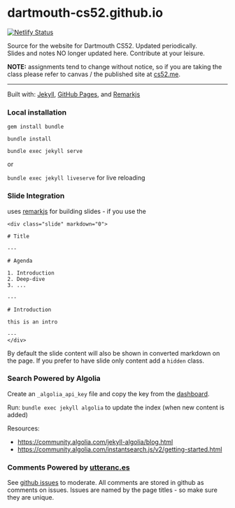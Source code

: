 # dartmouth-cs52.github.io

[![Netlify Status](https://api.netlify.com/api/v1/badges/9e8ce8ec-6168-4fb4-8602-ebc628286219/deploy-status)](https://app.netlify.com/sites/cs52/deploys)

Source for the website for Dartmouth CS52.  Updated periodically.  
Slides and notes NO longer updated here. Contribute at your leisure.

**NOTE:** assignments tend to change without notice, so if you are taking the class please refer to canvas / the published site at [cs52.me](https://cs52.me).

<hr>

Built with: [Jekyll](https://jekyllrb.com/), [GitHub Pages](https://pages.github.com/), and [Remarkjs](https://github.com/gnab/remark)

### Local installation

`gem install bundle`

`bundle install`

`bundle exec jekyll serve`

or

`bundle exec jekyll liveserve` for live reloading



### Slide Integration

uses [remarkjs](https://github.com/gnab/remark) for building slides - if you use the



```
<div class="slide" markdown="0">

# Title

---

# Agenda

1. Introduction
2. Deep-dive
3. ...

---

# Introduction

this is an intro

---
</div>
```

By default the slide content will also be shown in converted markdown on the page.  If you prefer to have slide only content add a `hidden` class.



### Search Powered by Algolia

Create an `_algolia_api_key` file and copy the key from the [dashboard](https://www.algolia.com).

Run: `bundle exec jekyll algolia` to update the index (when new content is added)

Resources:

* https://community.algolia.com/jekyll-algolia/blog.html
* https://community.algolia.com/instantsearch.js/v2/getting-started.html


### Comments Powered by [utteranc.es](https://utteranc.es/)

See [github issues](https://github.com/dali-lab/build/issues) to moderate. All comments are stored in github as comments on issues. Issues are named by the page titles - so make sure they are unique.
